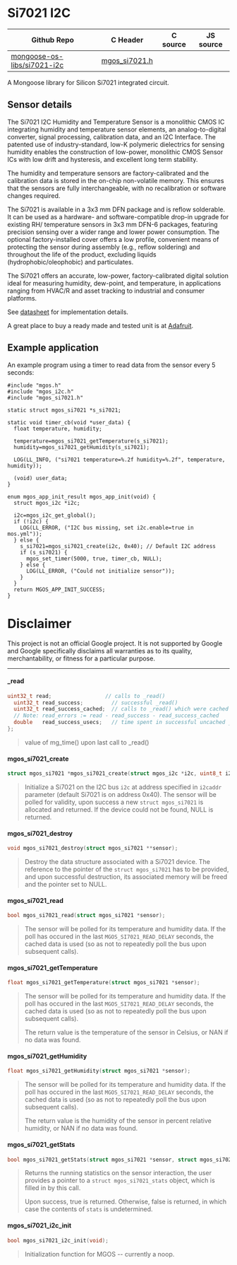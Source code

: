 # Si7021 I2C
| Github Repo | C Header | C source  | JS source |
| ----------- | -------- | --------  | ----------------- |
| [mongoose-os-libs/si7021-i2c](https://github.com/mongoose-os-libs/si7021-i2c) | [mgos_si7021.h](https://github.com/mongoose-os-libs/si7021-i2c/tree/master/include/mgos_si7021.h) | &nbsp;  | &nbsp;         |



A Mongoose library for Silicon Si7021 integrated circuit.

## Sensor details

The Si7021 I2C Humidity and Temperature Sensor is a monolithic CMOS IC
integrating humidity and temperature sensor elements, an analog-to-digital
converter, signal processing, calibration data, and an I2C Interface. The patented
use of industry-standard, low-K polymeric dielectrics for sensing humidity enables
the construction of low-power, monolithic CMOS Sensor ICs with low drift and
hysteresis, and excellent long term stability.

The humidity and temperature sensors are factory-calibrated and the calibration
data is stored in the on-chip non-volatile memory. This ensures that the sensors
are fully interchangeable, with no recalibration or software changes required.

The Si7021 is available in a 3x3 mm DFN package and is reflow solderable. It can
be used as a hardware- and software-compatible drop-in upgrade for existing RH/
temperature sensors in 3x3 mm DFN-6 packages, featuring precision sensing
over a wider range and lower power consumption. The optional factory-installed
cover offers a low profile, convenient means of protecting the sensor during
assembly (e.g., reflow soldering) and throughout the life of the product, excluding
liquids (hydrophobic/oleophobic) and particulates.

The Si7021 offers an accurate, low-power, factory-calibrated digital solution ideal
for measuring humidity, dew-point, and temperature, in applications ranging from
HVAC/R and asset tracking to industrial and consumer platforms.

See [datasheet](https://www.silabs.com/documents/public/data-sheets/Si7021-A20.pdf)
for implementation details.

A great place to buy a ready made and tested unit is at [Adafruit](https://learn.adafruit.com/adafruit-si7021-temperature-plus-humidity-sensor).

## Example application

An example program using a timer to read data from the sensor every 5 seconds:

```
#include "mgos.h"
#include "mgos_i2c.h"
#include "mgos_si7021.h"

static struct mgos_si7021 *s_si7021;

static void timer_cb(void *user_data) {
  float temperature, humidity;

  temperature=mgos_si7021_getTemperature(s_si7021);
  humidity=mgos_si7021_getHumidity(s_si7021);

  LOG(LL_INFO, ("si7021 temperature=%.2f humidity=%.2f", temperature, humidity));

  (void) user_data;
}

enum mgos_app_init_result mgos_app_init(void) {
  struct mgos_i2c *i2c;

  i2c=mgos_i2c_get_global();
  if (!i2c) {
    LOG(LL_ERROR, ("I2C bus missing, set i2c.enable=true in mos.yml"));
  } else {
    s_si7021=mgos_si7021_create(i2c, 0x40); // Default I2C address
    if (s_si7021) {
      mgos_set_timer(5000, true, timer_cb, NULL);
    } else {
      LOG(LL_ERROR, ("Could not initialize sensor"));
    }
  }
  return MGOS_APP_INIT_SUCCESS;
}
```

# Disclaimer

This project is not an official Google project. It is not supported by Google
and Google specifically disclaims all warranties as to its quality,
merchantability, or fitness for a particular purpose.


 ----- 
#### _read

```c
uint32_t read;                 // calls to _read()
  uint32_t read_success;         // successful _read()
  uint32_t read_success_cached;  // calls to _read() which were cached
  // Note: read_errors := read - read_success - read_success_cached
  double   read_success_usecs;   // time spent in successful uncached _read()
};
```
> value of mg_time() upon last call to _read()
#### mgos_si7021_create

```c
struct mgos_si7021 *mgos_si7021_create(struct mgos_i2c *i2c, uint8_t i2caddr);
```
> 
> Initialize a Si7021 on the I2C bus `i2c` at address specified in `i2caddr`
> parameter (default Si7021 is on address 0x40). The sensor will be polled for
> validity, upon success a new `struct mgos_si7021` is allocated and
> returned. If the device could not be found, NULL is returned.
>  
#### mgos_si7021_destroy

```c
void mgos_si7021_destroy(struct mgos_si7021 **sensor);
```
> 
> Destroy the data structure associated with a Si7021 device. The reference
> to the pointer of the `struct mgos_si7021` has to be provided, and upon
> successful destruction, its associated memory will be freed and the pointer
> set to NULL.
>  
#### mgos_si7021_read

```c
bool mgos_si7021_read(struct mgos_si7021 *sensor);
```
> 
> The sensor will be polled for its temperature and humidity data. If the poll
> has occured in the last `MGOS_SI7021_READ_DELAY` seconds, the cached data is
> used (so as not to repeatedly poll the bus upon subsequent calls).
>  
#### mgos_si7021_getTemperature

```c
float mgos_si7021_getTemperature(struct mgos_si7021 *sensor);
```
> 
> The sensor will be polled for its temperature and humidity data. If the poll
> has occured in the last `MGOS_SI7021_READ_DELAY` seconds, the cached data is
> used (so as not to repeatedly poll the bus upon subsequent calls).
> 
> The return value is the temperature of the sensor in Celsius, or NAN if no
> data was found.
>  
#### mgos_si7021_getHumidity

```c
float mgos_si7021_getHumidity(struct mgos_si7021 *sensor);
```
> 
> The sensor will be polled for its temperature and humidity data. If the poll
> has occured in the last `MGOS_SI7021_READ_DELAY` seconds, the cached data is
> used (so as not to repeatedly poll the bus upon subsequent calls).
> 
> The return value is the humidity of the sensor in percent relative humidity,
> or NAN if no data was found.
>  
#### mgos_si7021_getStats

```c
bool mgos_si7021_getStats(struct mgos_si7021 *sensor, struct mgos_si7021_stats *stats);
```
> 
> Returns the running statistics on the sensor interaction, the user provides
> a pointer to a `struct mgos_si7021_stats` object, which is filled in by this
> call.
> 
> Upon success, true is returned. Otherwise, false is returned, in which case
> the contents of `stats` is undetermined.
>  
#### mgos_si7021_i2c_init

```c
bool mgos_si7021_i2c_init(void);
```
> 
> Initialization function for MGOS -- currently a noop.
>  
